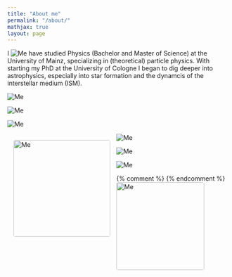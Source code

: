 ```yaml
---
title: "About me"
permalink: "/about/"
mathjax: true
layout: page
---
```


I <img
  src="/assets/IMG_1246_ich.png"
  alt="Me"
  class="float-image-left"
/>  have studied Physics (Bachelor and Master of Science) at the University of Mainz, specializing in (theoretical) particle physics.
With starting my PhD at the University of Cologne I began to dig deeper into astrophysics, especially into star formation and the dynamcis of the interstellar medium (ISM).

<img
  src="/assets/IMG_3139_ich.png"
  alt="Me"
  class="float-image-left"
/>

<img
  src="/assets/IMG_3949_ich.png"
  alt="Me"
  class="float-image-left"
/>

<img
  src="/assets/IMG_8491_ich.jpg"
  alt="Me"
  class="float-image-left"
/>


 <img
  src="/assets/IMG_1246_ich.png"
  alt="Me"
  style="
    float: left;
    margin: 1em 1em 1em 1em;       /* top 0, right 1em, bottom 1em, left 0 */
    width: 220px;
    height: 220px;
    object-fit: cover;
    object-position: 70% 20%;
    border-radius: 4px;
  "
/>

<img
  src="/assets/IMG_5637.jpg"
  alt="Me"
  class="float-image-left"
/>

<img
  src="/assets/IMG_8459.jpg"
  alt="Me"
  class="float-image-left"
/>


<img
  src="/assets/IMG_8491.jpg"
  alt="Me"
  class="float-image-left"
/>


{% comment %}
 <img
  src="/assets/IMG_1246_ich.png"
  alt="Me"
  style="
    float: left;
    margin: 0 1em 1em 0;       /* top 0, right 1em, bottom 1em, left 0 */
    width: 200px;
    height: 200px;
    object-fit: cover;
    object-position: 50% 20%;
    border-radius: 4px;
  "
/>
{% endcomment %}
